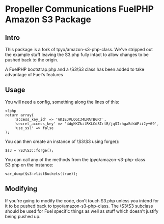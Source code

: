 Propeller Communications FuelPHP Amazon S3 Package
==================================================

Intro
-----

This package is a fork of tpyo/amazon-s3-php-class. We've stripped out the example stuff leaving the S3.php fully intact to allow changes to be pushed back to the origin.

A FuelPHP bootstrap.php and a \S3\S3 class has been added to take advantage of Fuel's features


Usage
-----

You will need a config, something along the lines of this:

	<?php
	return array(
		'access_key_id' => 'AKIEJVLOGC34LMATBGRT',
		'secret_access_key' => '4dgKKZkilRKLCd8IrtB/jqSIzhgaBdsWFii2y+69',
		'use_ssl' => false
	);

You can then create an instance of \S3\S3 using forge():

	$s3 = \S3\S3::forge();

You can call any of the methods from the tpyo/amazon-s3-php-class S3.php on the instance:

	var_dump($s3->listBuckets(true));


Modifying
---------

If you're going to modify the code, don't touch S3.php unless you intend for it to be pushed back to tpyo/amazon-s3-php-class. The \S3\S3 subclass should be used for Fuel specific things
as well as stuff which doesn't justify being pushed up.